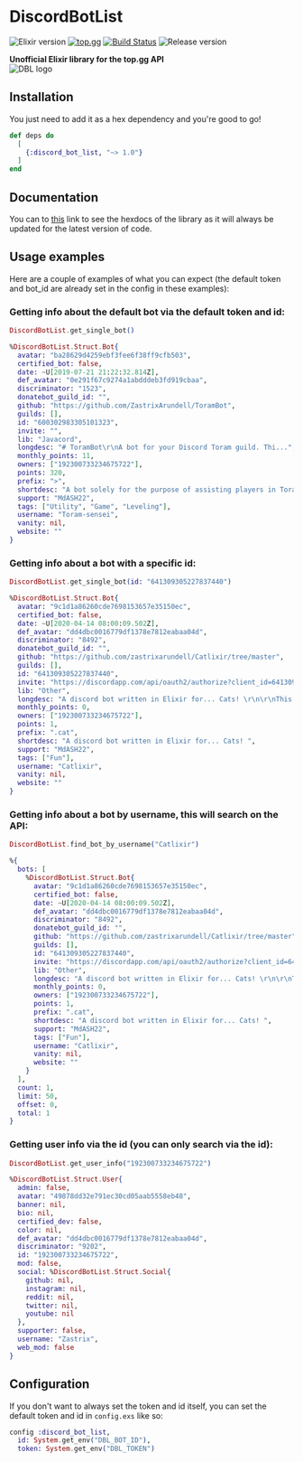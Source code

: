 # DiscordBotList 
![Elixir version](https://img.shields.io/static/v1?label=Elixir&message=1.10&logo=elixir&color=blueviolet) [![top.gg](https://img.shields.io/badge/top.gg-visit%20here!-7289da)](https://top.gg) [![Build Status](https://travis-ci.com/zastrixarundell/DiscordBotList.svg?branch=master)](https://travis-ci.com/zastrixarundell/DiscordBotList) ![Release version](https://img.shields.io/github/v/release/zastrixarundell/discordbotlist)

**Unofficial Elixir library for the top.gg API**
<br>
![DBL logo](https://top.gg/assets/images/discord_v2.1225443.svg)

## Installation
You just need to add it as a hex dependency and you're good to go!

```elixir
def deps do
  [
    {:discord_bot_list, "~> 1.0"}
  ]
end
```

## Documentation
You can to [this](https://hexdocs.pm/discord_bot_list/DiscordBotList.html) link to see the hexdocs of the library as it will always be updated for the latest version of code.

## Usage examples
Here are a couple of examples of what you can expect (the default token and bot_id are already set in the config in these examples):

### Getting info about the default bot via the default token and id:
```elixir
DiscordBotList.get_single_bot()

%DiscordBotList.Struct.Bot{
  avatar: "ba28629d4259ebf3fee6f38ff9cfb503",
  certified_bot: false,
  date: ~U[2019-07-21 21:22:32.814Z],
  def_avatar: "0e291f67c9274a1abdddeb3fd919cbaa",
  discriminator: "1523",
  donatebot_guild_id: "",
  github: "https://github.com/ZastrixArundell/ToramBot",
  guilds: [],
  id: "600302983305101323",
  invite: "",
  lib: "Javacord",
  longdesc: "# ToramBot\r\nA bot for your Discord Toram guild. Thi...",
  monthly_points: 11,
  owners: ["192300733234675722"],
  points: 320,
  prefix: ">",
  shortdesc: "A bot solely for the purpose of assisting players in Toram. Its commands are all game-related.",
  support: "MdASH22",
  tags: ["Utility", "Game", "Leveling"],
  username: "Toram-sensei",
  vanity: nil,
  website: ""
}
```

### Getting info about a bot with a specific id:
```elixir
DiscordBotList.get_single_bot(id: "641309305227837440")

%DiscordBotList.Struct.Bot{
  avatar: "9c1d1a86260cde7698153657e35150ec",
  certified_bot: false,
  date: ~U[2020-04-14 08:00:09.502Z],
  def_avatar: "dd4dbc0016779df1378e7812eabaa04d",
  discriminator: "8492",
  donatebot_guild_id: "",
  github: "https://github.com/zastrixarundell/Catlixir/tree/master",
  guilds: [],
  id: "641309305227837440",
  invite: "https://discordapp.com/api/oauth2/authorize?client_id=641309305227837440&permissions=0&scope=bot",
  lib: "Other",
  longdesc: "A discord bot written in Elixir for... Cats! \r\n\r\nThis bot has mu...",
  monthly_points: 0,
  owners: ["192300733234675722"],
  points: 1,
  prefix: ".cat",
  shortdesc: "A discord bot written in Elixir for... Cats! ",
  support: "MdASH22",
  tags: ["Fun"],
  username: "Catlixir",
  vanity: nil,
  website: ""
}
```

### Getting info about a bot by username, this will search on the API:
```elixir
DiscordBotList.find_bot_by_username("Catlixir")

%{
  bots: [
    %DiscordBotList.Struct.Bot{
      avatar: "9c1d1a86260cde7698153657e35150ec",
      certified_bot: false,
      date: ~U[2020-04-14 08:00:09.502Z],
      def_avatar: "dd4dbc0016779df1378e7812eabaa04d",
      discriminator: "8492",
      donatebot_guild_id: "",
      github: "https://github.com/zastrixarundell/Catlixir/tree/master",
      guilds: [],
      id: "641309305227837440",
      invite: "https://discordapp.com/api/oauth2/authorize?client_id=641309305227837440&permissions=0&scope=bot",
      lib: "Other",
      longdesc: "A discord bot written in Elixir for... Cats! \r\n\r\nThis bot has mu...",
      monthly_points: 0,
      owners: ["192300733234675722"],
      points: 1,
      prefix: ".cat",
      shortdesc: "A discord bot written in Elixir for... Cats! ",
      support: "MdASH22",
      tags: ["Fun"],
      username: "Catlixir",
      vanity: nil,
      website: ""
    }
  ],
  count: 1,
  limit: 50,
  offset: 0,
  total: 1
}
```

### Getting user info via the id (you can only search via the id):
```elixir
DiscordBotList.get_user_info("192300733234675722")

%DiscordBotList.Struct.User{
  admin: false,
  avatar: "49878dd32e791ec30cd05aab5558eb48",
  banner: nil,
  bio: nil,
  certified_dev: false,
  color: nil,
  def_avatar: "dd4dbc0016779df1378e7812eabaa04d",
  discriminator: "9202",
  id: "192300733234675722",
  mod: false,
  social: %DiscordBotList.Struct.Social{
    github: nil,
    instagram: nil,
    reddit: nil,
    twitter: nil,
    youtube: nil
  },
  supporter: false,
  username: "Zastrix",
  web_mod: false
}
```

## Configuration

If you don't want to always set the token and id itself, you can set the default token and id in `config.exs` like so:
```elixir
config :discord_bot_list,
  id: System.get_env("DBL_BOT_ID"),
  token: System.get_env("DBL_TOKEN")
```

